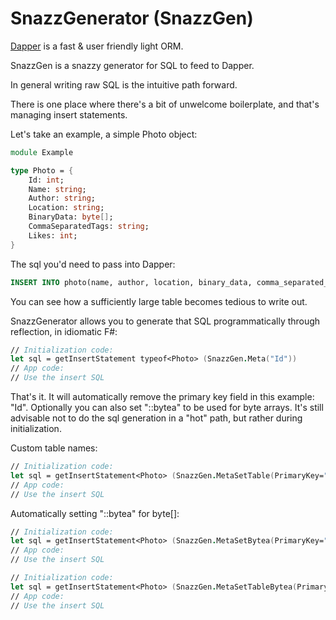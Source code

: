 # SnazzGenerator (SnazzGen)

[Dapper](https://github.com/StackExchange/Dapper) is a fast & user friendly light ORM.

SnazzGen is a snazzy generator for SQL to feed to Dapper.

In general writing raw SQL is the intuitive path forward.

There is one place where there's a bit of unwelcome boilerplate, and that's managing insert statements.

Let's take an example, a simple Photo object:

```fsharp
module Example

type Photo = {
    Id: int;
    Name: string;
    Author: string;
    Location: string;
    BinaryData: byte[];
    CommaSeparatedTags: string;
    Likes: int;
}
```

The sql you'd need to pass into Dapper:

```sql
INSERT INTO photo(name, author, location, binary_data, comma_separated_tags, likes) VALUES (@Name, @Author, @Location, @BinaryData::bytea, @CommaSeparatedTags, @Likes)
```

You can see how a sufficiently large table becomes tedious to write out.

SnazzGenerator allows you to generate that SQL programmatically through reflection, in idiomatic F#:

```fsharp
// Initialization code:
let sql = getInsertStatement typeof<Photo> (SnazzGen.Meta("Id"))
// App code:
// Use the insert SQL
```

That's it. It will automatically remove the primary key field in this example: "Id". Optionally you can also set "::bytea" to be used for byte arrays.
It's still advisable not to do the sql generation in a "hot" path, but rather during initialization.

Custom table names:

```fsharp
// Initialization code:
let sql = getInsertStatement<Photo> (SnazzGen.MetaSetTable(PrimaryKey="Id", TableName="photographs"))
// App code:
// Use the insert SQL
```

Automatically setting "::bytea" for byte[]:

```fsharp
// Initialization code:
let sql = getInsertStatement<Photo> (SnazzGen.MetaSetBytea(PrimaryKey="Id", TableName="photographs"))
// App code:
// Use the insert SQL
```

```fsharp
// Initialization code:
let sql = getInsertStatement<Photo> (SnazzGen.MetaSetTableBytea(PrimaryKey="Id", TableName="photographs"))
// App code:
// Use the insert SQL
```